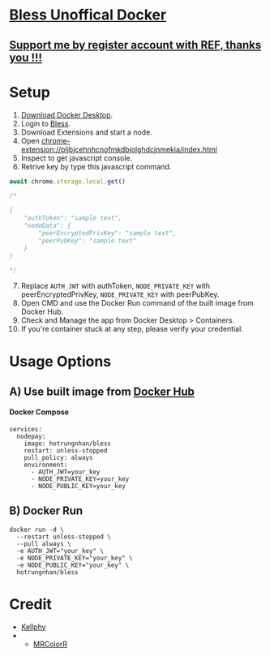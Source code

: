 # [Bless Unoffical Docker](https://github.com/hotrungnhan/Bless) 

## [Support me by register account with REF, thanks you !!!](https://bless.network/dashboard?ref=NZ7IIO)
# Setup
1. [Download Docker Desktop](https://www.docker.com/products/docker-desktop).
2. Login to [Bless](https://bless.network/dashboard).
3. Download Extensions and start a node.
4. Open [chrome-extension://pljbjcehnhcnofmkdbjolghdcjnmekia/index.html](chrome-extension://pljbjcehnhcnofmkdbjolghdcjnmekia/index.html)
5. Inspect to get javascript console.
6. Retrive key by type this javascript command.
```javascript
await chrome.storage.local.get()

/*

{
    "authToken": "sample text",
    "nodeData": {
        "peerEncryptedPrivKey": "sample text",
        "peerPubKey": "sample text"
    }
}

*/
```
7. Replace `AUTH_JWT` with authToken, `NODE_PRIVATE_KEY` with peerEncryptedPrivKey, `NODE_PRIVATE_KEY`  with peerPubKey.
8. Open CMD and use the Docker Run command of the built image from Docker Hub.
9. Check and Manage the app from Docker Desktop > Containers.
10. If you're container stuck at any step, please verify your credential.
# Usage Options
## A) Use built image from [Docker Hub](https://hub.docker.com/r/kellphy/nodepay)
#### Docker Compose
```
services:
  nodepay:
    image: hotrungnhan/bless
    restart: unless-stopped
    pull_policy: always
    environment:
      - AUTH_JWT=your_key
      - NODE_PRIVATE_KEY=your_key
      - NODE_PUBLIC_KEY=your_key
```
## B) Docker Run
```
docker run -d \
  --restart unless-stopped \
  --pull always \
  -e AUTH_JWT="your_key" \
  -e NODE_PRIVATE_KEY="your_key" \
  -e NODE_PUBLIC_KEY="your_key" \
  hotrungnhan/bless
```

# Credit 
* [Kellphy](https://github.com/Kellphy)
* * [MRColorR](https://github.com/MRColorR)
